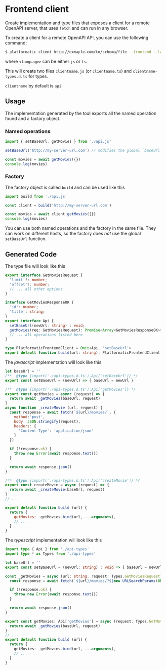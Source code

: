 # Frontend client

Create implementation and type files that exposes a client for a remote OpenAPI server, that uses `fetch` and can run in any browser.

To create a client for a remote OpenAPI API, you can use the following command:

```bash
$ platformatic client http://exmaple.com/to/schema/file --frontend --language <language> --name <clientname>
```

where `<language>` can be either `js` or `ts`.

This will create two files `clientname.js` (or `clientname.ts`) and `clientname-types.d.ts` for types. 

`clientname` by default is `api`

## Usage

The implementation generated by the tool exports all the named operation found and a factory object.

### Named operations

```js
import { setBaseUrl, getMovies } from './api.js'

setBaseUrl('http://my-server-url.com') // modifies the global `baseUrl` variable

const movies = await getMovies({})
console.log(movies)
```

### Factory

The factory object is called `build` and can be used like this

```js
import build from './api.js'

const client = build('http://my-server-url.com')

const movies = await client.getMovies({})
console.log(movies)
```

You can use both named operations and the factory in the same file. They can work on different hosts, so the factory does _not_ use the global `setBaseUrl` function.

## Generated Code

The type file will look like this

```ts
export interface GetMoviesRequest {
  'limit'?: number;
  'offset'?: number;
  // ... all other options
}

interface GetMoviesResponseOK {
  'id': number;
  'title': string;
}
export interface Api {
  setBaseUrl(newUrl: string) : void;
  getMovies(req: GetMoviesRequest): Promise<Array<GetMoviesResponseOK>>;
  // ... all operations listed here
}

type PlatformaticFrontendClient = Omit<Api, 'setBaseUrl'>
export default function build(url: string): PlatformaticFrontendClient
```

The *javascript* implementation will look like this

```js
let baseUrl = ''
/**  @type {import('./api-types.d.ts').Api['setBaseUrl']} */
export const setBaseUrl = (newUrl) => { baseUrl = newUrl }

/**  @type {import('./api-types.d.ts').Api['getMovies']} */
export const getMovies = async (request) => {
  return await _getMovies(baseUrl, request)
}
async function _createMovie (url, request) {
  const response = await fetch(`${url}/movies/`, {
    method:'post',
    body: JSON.stringify(request),
    headers: {
      'Content-Type': 'application/json'
    }
  })

  if (!response.ok) {
    throw new Error(await response.text())
  }

  return await response.json()
}

/**  @type {import('./api-types.d.ts').Api['createMovie']} */
export const createMovie = async (request) => {
  return await _createMovie(baseUrl, request)
}
// ...

export default function build (url) {
  return {
    getMovies: _getMovies.bind(url, ...arguments),
    // ...
  }
}
```

The *typescript* implementation will look like this

```ts
import type { Api } from './api-types'
import type * as Types from './api-types'

let baseUrl = ''
export const setBaseUrl = (newUrl: string) : void => { baseUrl = newUrl }

const _getMovies = async (url: string, request: Types.GetMoviesRequest) => {
  const response = await fetch(`${url}/movies/?${new URLSearchParams(Object.entries(request || {})).toString()}`)

  if (!response.ok) {
    throw new Error(await response.text())
  }

  return await response.json()
}

export const getMovies: Api['getMovies'] = async (request: Types.GetMoviesRequest) => {
  return await _getMovies(baseUrl, request)
}
// ...
export default function build (url) {
  return {
    getMovies: _getMovies.bind(url, ...arguments),
    // ...
  }
}
```

